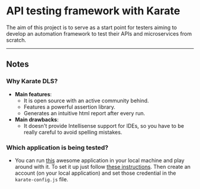 # API testing framework with Karate

The aim of this project is to serve as a start point for testers aiming to develop an automation framework to test their APIs and microservices from scratch.

---
## Notes
### Why Karate DLS?
- **Main features**:
  - It is open source with an active community behind.
  - Features a powerful assertion library.
  - Generates an intuitive html report after every run.
- **Main drawbacks**:
  - It doesn't provide Intellisense support for IDEs, so you have to be really careful to avoid spelling mistakes.
### Which application is being tested?
  - You can run [this](https://github.com/gothinkster/angular-realworld-example-app) awesome application in your local machine and play around with it. To set it up just follow [these instructions](https://github.com/gothinkster/angular-realworld-example-app#getting-started). Then create an account (on your local application) and set those credential in the ``karate-config.js`` file. 